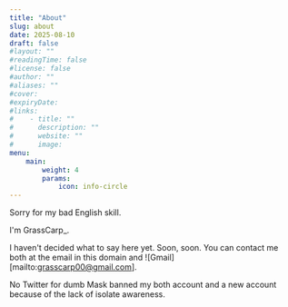```yaml
---
title: "About"
slug: about
date: 2025-08-10
draft: false
#layout: ""
#readingTime: false
#license: false
#author: ""
#aliases: ""
#cover: 
#expiryDate: 
#links:
#    - title: ""
#      description: ""
#      website: ""
#      image: 
menu:
    main:
        weight: 4
        params:
            icon: info-circle
---
```


Sorry for my bad English skill.

I'm GrassCarp_.

I haven't decided what to say here yet. Soon, soon. You can contact me both at the email in this domain and ![Gmail][mailto:grasscarp00@gmail.com].

No Twitter for dumb Mask banned my both account and a new account because of the lack of isolate awareness.
